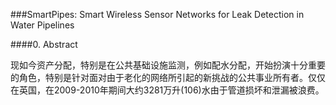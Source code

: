 ###SmartPipes: Smart Wireless Sensor Networks for Leak Detection in Water Pipelines

####0. Abstract

现如今资产分配，特别是在公共基础设施监测，例如配水分配，开始扮演十分重要的角色，特别是针对面对由于老化的网络所引起的新挑战的公共事业所有者。仅仅在英国，在2009-2010年期间大约3281万升(106)水由于管道损坏和泄漏被浪费。
